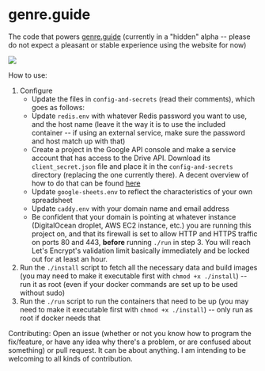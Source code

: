 # genre.guide
The code that powers [genre.guide](https://genre.guide) (currently in a "hidden" alpha -- please do not expect a pleasant or stable experience using the website for now)

[![](https://img.shields.io/discord/272098238511841280.svg?label=Discord&style=for-the-badge)](https://discord.gg/z5W6Cpd)


How to use:
1. Configure
    * Update the files in `config-and-secrets` (read their comments), which goes as follows:
    * Update `redis.env` with whatever Redis password you want to use, and the host name (leave it the way it is to use the included container -- if using an external service, make sure the password and host match up with that)
    * Create a project in the Google API console and make a service account that has access to the Drive API. Download its `client_secret.json` file and place it in the `config-and-secrets` directory (replacing the one currently there). A decent overview of how to do that can be found [here](https://www.youtube.com/watch?v=vISRn5qFrkM)
    * Update `google-sheets.env` to reflect the characteristics of your own spreadsheet
    * Update `caddy.env` with your domain name and email address
    * Be confident that your domain is pointing at whatever instance (DigitalOcean droplet, AWS EC2 instance, etc.) you are running this project on, and that its firewall is set to allow HTTP and HTTPS traffic on ports 80 and 443, **before** running `./run` in step 3. You will reach Let's Encrypt's validation limit basically immediately and be locked out for at least an hour.
2. Run the `./install` script to fetch all the necessary data and build images (you may need to make it executable first with `chmod +x ./install`) -- run it as root (even if your docker commands are set up to be used without sudo)
3. Run the `./run` script to run the containers that need to be up (you may need to make it executable first with `chmod +x ./install`) -- only run as root if docker needs that

Contributing:
Open an issue (whether or not you know how to program the fix/feature, or have any idea why there's a problem, or are confused about something) or pull request. It can be about anything. I am intending to be welcoming to all kinds of contribution.
